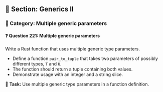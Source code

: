 ## 📘 Section: Generics II  
### 🔹 Category: Multiple generic parameters  
#### ❓ Question 221: Multiple generic parameters

Write a Rust function that uses multiple generic type parameters.

- Define a function `pair_to_tuple` that takes two parameters of possibly different types, `T` and `U`.
- The function should return a tuple containing both values.
- Demonstrate usage with an integer and a string slice.

🔧 **Task:** Use multiple generic type parameters in a function definition.
